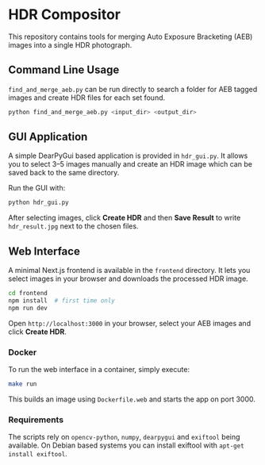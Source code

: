 # HDR Compositor

This repository contains tools for merging Auto Exposure Bracketing (AEB) images into a single HDR photograph.

## Command Line Usage

`find_and_merge_aeb.py` can be run directly to search a folder for AEB tagged images and create HDR files for each set found.

```bash
python find_and_merge_aeb.py <input_dir> <output_dir>
```

## GUI Application

A simple DearPyGui based application is provided in `hdr_gui.py`. It allows you to select 3–5 images manually and create an HDR image which can be saved back to the same directory.

Run the GUI with:

```bash
python hdr_gui.py
```

After selecting images, click **Create HDR** and then **Save Result** to write `hdr_result.jpg` next to the chosen files.

## Web Interface

A minimal Next.js frontend is available in the `frontend` directory. It lets you select images in your browser and downloads the processed HDR image.

```bash
cd frontend
npm install  # first time only
npm run dev
```

Open `http://localhost:3000` in your browser, select your AEB images and click **Create HDR**.

### Docker

To run the web interface in a container, simply execute:

```bash
make run
```

This builds an image using `Dockerfile.web` and starts the app on port 3000.

### Requirements

The scripts rely on `opencv-python`, `numpy`, `dearpygui` and `exiftool` being available. On Debian based systems you can install exiftool with `apt-get install exiftool`.
